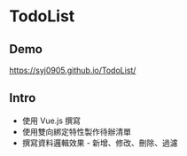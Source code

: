 # TodoList

## Demo
https://syj0905.github.io/TodoList/

## Intro
* 使用 Vue.js 撰寫
* 使用雙向綁定特性製作待辦清單 
* 撰寫資料邏輯效果 - 新增、修改、刪除、過濾
